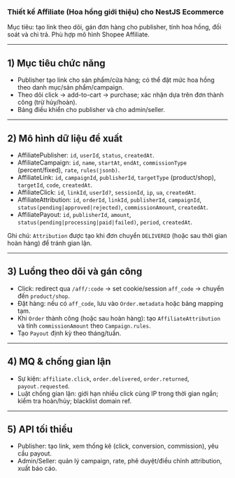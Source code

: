 ### Thiết kế Affiliate (Hoa hồng giới thiệu) cho NestJS Ecommerce

Mục tiêu: tạo link theo dõi, gán đơn hàng cho publisher, tính hoa hồng, đối soát và chi trả. Phù hợp mô hình Shopee Affiliate.

---

## 1) Mục tiêu chức năng

- Publisher tạo link cho sản phẩm/cửa hàng; có thể đặt mức hoa hồng theo danh mục/sản phẩm/campaign.
- Theo dõi click → add-to-cart → purchase; xác nhận dựa trên đơn thành công (trừ hủy/hoàn).
- Bảng điều khiển cho publisher và cho admin/seller.

---

## 2) Mô hình dữ liệu đề xuất

- AffiliatePublisher: `id`, `userId`, `status`, `createdAt`.
- AffiliateCampaign: `id`, `name`, `startAt`, `endAt`, `commissionType` (percent/fixed), `rate`, `rules(jsonb)`.
- AffiliateLink: `id`, `campaignId`, `publisherId`, `targetType` (product/shop), `targetId`, `code`, `createdAt`.
- AffiliateClick: `id`, `linkId`, `userId?`, `sessionId`, `ip`, `ua`, `createdAt`.
- AffiliateAttribution: `id`, `orderId`, `linkId`, `publisherId`, `campaignId`, `status(pending|approved|rejected)`, `commissionAmount`, `createdAt`.
- AffiliatePayout: `id`, `publisherId`, `amount`, `status(pending|processing|paid|failed)`, `period`, `createdAt`.

Ghi chú: `Attribution` được tạo khi đơn chuyển `DELIVERED` (hoặc sau thời gian hoàn hàng) để tránh gian lận.

---

## 3) Luồng theo dõi và gán công

- Click: redirect qua `/aff/:code` → set cookie/session `aff_code` → chuyển đến `product/shop`.
- Đặt hàng: nếu có `aff_code`, lưu vào `Order.metadata` hoặc bảng mapping tạm.
- Khi `Order` thành công (hoặc sau hoàn hàng): tạo `AffiliateAttribution` và tính `commissionAmount` theo `Campaign.rules`.
- Tạo `Payout` định kỳ theo tháng/tuần.

---

## 4) MQ & chống gian lận

- Sự kiện: `affiliate.click`, `order.delivered`, `order.returned`, `payout.requested`.
- Luật chống gian lận: giới hạn nhiều click cùng IP trong thời gian ngắn; kiểm tra hoàn/hủy; blacklist domain ref.

---

## 5) API tối thiểu

- Publisher: tạo link, xem thống kê (click, conversion, commission), yêu cầu payout.
- Admin/Seller: quản lý campaign, rate, phê duyệt/điều chỉnh attribution, xuất báo cáo.
